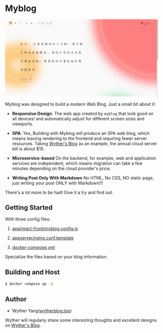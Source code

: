 # Myblog

![Wyther's Blog home page](myblogHomePage.png)  

Myblog was designed to build a modern Web Blog. Just a small bit about it:  

- **Responsive Design**: The web app created by `myblog` that look good on all devices! and automatically adjust for different screen sizes and viewports.  

- **SPA**: Yes, Building with Myblog will produce an SPA web blog, which means leaving rendering to the frontend and requiring fewer server resources. Taking [Wyther's Blog](wytherblog.top) as an example, the annual cloud server bill is about $15.

- **Microservice-based** On the backend, for example, web and application services are independent, which means migration can take a few minutes depending on the cloud provider's price.

- **Writing Post Only With Markdown** No HTML, No CSS, NO static page, just writing your post ONLY with Markdown!!!  

There's a lot more to be had! Give it a try and find out.  

## Getting Started

With three config files:  

1. [app/react-front/myblog.config.js](app/react-front/myblog.config.js)

2. [appserver/nginx.conf.template](appserver/nginx.conf.template)  

3. [docker-compose.yml](docker-compose.yml)

Specialize the files based on your blog information.

## Building and Host

```bash
$ docker compose up -d
```  

## Author

- Wyther Yang([wytherblog.top](wytherblog.top))

Wyther will regularly share some interesting thoughts and excellent designs on [Wyther's Blog](wytherblog.top).



